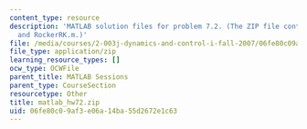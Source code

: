 ```yaml
---
content_type: resource
description: 'MATLAB solution files for problem 7.2. (The ZIP file contains: RockerAN.m
  and RockerRK.m.)'
file: /media/courses/2-003j-dynamics-and-control-i-fall-2007/06fe80c09af3e06a14ba55d2672e1c63_matlab_hw72.zip
file_type: application/zip
learning_resource_types: []
ocw_type: OCWFile
parent_title: MATLAB Sessions
parent_type: CourseSection
resourcetype: Other
title: matlab_hw72.zip
uid: 06fe80c0-9af3-e06a-14ba-55d2672e1c63
---
```

